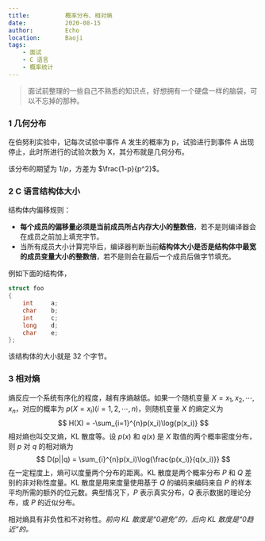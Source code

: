 ```yaml
---
title:          概率分布、相对熵
date:           2020-08-15
author:         Echo
location:       Baoji 
tags: 
    - 面试
    - C 语言
    - 概率统计
---
```


> 面试前整理的一些自己不熟悉的知识点，好想拥有一个硬盘一样的脑袋，可以不忘掉的那种。

### 1 几何分布

在伯努利实验中，记每次试验中事件 A 发生的概率为 p，试验进行到事件 A 出现停止，此时所进行的试验次数为 X，其分布就是几何分布。

该分布的期望为 $1/p$，方差为 $\frac{1-p}{p^2}$。

### 2 C 语言结构体大小

结构体内偏移规则：

* **每个成员的偏移量必须是当前成员所占内存大小的整数倍**，若不是则编译器会在成员之前加上填充字节。
* 当所有成员大小计算完毕后，编译器判断当前**结构体大小是否是结构体中最宽的成员变量大小的整数倍**，若不是则会在最后一个成员后做字节填充。

例如下面的结构体，

```C ++
struct foo
{
    int		a;
    char	b;
    int		c;
    long	d;
    char	e;
};
```

该结构体的大小就是 32 个字节。

### 3 相对熵

熵反应一个系统有序化的程度，越有序熵越低。如果一个随机变量 $X = {x_1, x_2, \cdots, x_n}$，对应的概率为 $p(X = x_i) (i = 1, 2, \cdots, n)$，则随机变量 $X$ 的熵定义为
$$
H(X) = -\sum_{i=1}^{n}p(x_i)\log{p(x_i)}
$$
相对熵也叫交叉熵，KL 散度等。设 $p(x)$ 和 $q(x)$ 是 $X$ 取值的两个概率密度分布，则 $p$ 对 $q$ 的相对熵为
$$
D(p||q) = \sum_{i}^{n}p(x_i)\log{\frac{p(x_i)}{q(x_i)}}
$$
在一定程度上，熵可以度量两个分布的距离。KL 散度是两个概率分布 $P$ 和 $Q$ 差别的非对称性度量。KL 散度是用来度量使用基于 $Q$ 的编码来编码来自 $P$ 的样本平均所需的额外的位元数。典型情况下，$P$ 表示真实分布，$Q$ 表示数据的理论分布，或 $P$ 的近似分布。

相对熵具有非负性和不对称性。*前向 KL 散度是“0避免”的，后向 KL 散度是“0趋近”的。*


